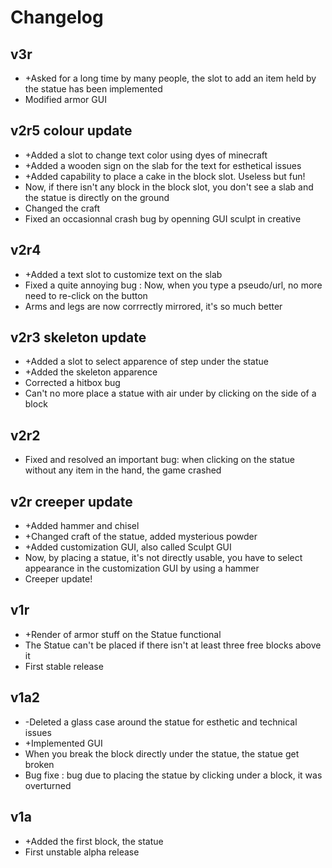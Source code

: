 # Changelog

## v3r

* +Asked for a long time by many people, the slot to add an item held by the statue has been implemented
* Modified armor GUI

## v2r5 colour update

* +Added a slot to change text color using dyes of minecraft
* +Added a wooden sign on the slab for the text for esthetical issues
* +Added capability to place a cake in the block slot. Useless but fun!
* Now, if there isn't any block in the block slot, you don't see a slab and the statue is directly on the ground
* Changed the craft
* Fixed an occasionnal crash bug by openning GUI sculpt in creative

## v2r4

* +Added a text slot to customize text on the slab
* Fixed a quite annoying bug : Now, when you type a pseudo/url, no more need to re-click on the button
* Arms and legs are now corrrectly mirrored, it's so much better

## v2r3 skeleton update

* +Added a slot to select apparence of step under the statue
* +Added the skeleton apparence
* Corrected a hitbox bug
* Can't no more place a statue with air under by clicking on the side of a block

## v2r2

* Fixed and resolved an important bug: when clicking on the statue without any item in the hand, the game crashed

## v2r creeper update

* +Added hammer and chisel
* +Changed craft of the statue, added mysterious powder
* +Added customization GUI, also called Sculpt GUI
* Now, by placing a statue, it's not directly usable, you have to select appearance in the customization GUI by using a hammer
* Creeper update!

## v1r

* +Render of armor stuff on the Statue functional
* The Statue can't be placed if there isn't at least three free blocks above it
* First stable release

## v1a2

* -Deleted a glass case around the statue for esthetic and technical issues
* +Implemented GUI
* When you break the block directly under the statue, the statue get broken
* Bug fixe : bug due to placing the statue by clicking under a block, it was overturned

## v1a

* +Added the first block, the statue
* First unstable alpha release
